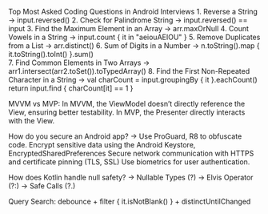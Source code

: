 Top Most Asked Coding Questions in Android Interviews
	1. Reverse a String -> input.reversed()
	2. Check for Palindrome String -> input.reversed() == input
	3. Find the Maximum Element in an Array -> arr.maxOrNull
	4. Count Vowels in a String
		-> input.count { it in "aeiouAEIOU" }
	5. Remove Duplicates from a List
		-> arr.distinct()
	6. Sum of Digits in a Number
		-> n.toString().map { it.toString().toInt() }.sum() 	
	7. Find Common Elements in Two Arrays
		-> arr1.intersect(arr2.toSet()).toTypedArray()
	8. Find the First Non-Repeated Character in a String
		-> val charCount = input.groupingBy { it }.eachCount()
    		return input.find { charCount[it] == 1 }

MVVM vs MVP:
	In MVVM, the ViewModel doesn’t directly reference the View, ensuring better testability. 
	In MVP, the Presenter directly interacts with the View.

How do you secure an Android app?
	->
	Use ProGuard, R8 to obfuscate code.
	Encrypt sensitive data using the Android Keystore, EncryptedSharedPreferences
	Secure network communication with HTTPS and certificate pinning (TLS, SSL)
	Use biometrics for user authentication.

How does Kotlin handle null safety?
	-> Nullable Types (?)
	-> Elvis Operator (?:)
	-> Safe Calls (?.)

Query Search:
	debounce + filter { it.isNotBlank() } + distinctUntilChanged